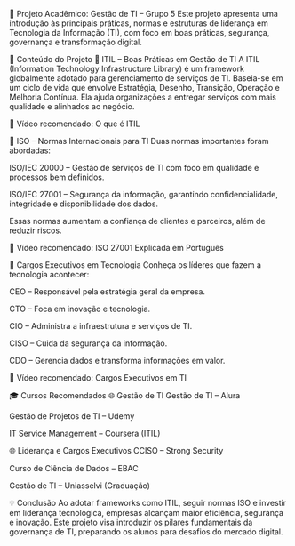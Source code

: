 💼 Projeto Acadêmico: Gestão de TI – Grupo 5
Este projeto apresenta uma introdução às principais práticas, normas e estruturas de liderança em Tecnologia da Informação (TI), com foco em boas práticas, segurança, governança e transformação digital.

🧠 Conteúdo do Projeto
🔹 ITIL – Boas Práticas em Gestão de TI
A ITIL (Information Technology Infrastructure Library) é um framework globalmente adotado para gerenciamento de serviços de TI. Baseia-se em um ciclo de vida que envolve Estratégia, Desenho, Transição, Operação e Melhoria Contínua. Ela ajuda organizações a entregar serviços com mais qualidade e alinhados ao negócio.

🔗 Vídeo recomendado: O que é ITIL

🔹 ISO – Normas Internacionais para TI
Duas normas importantes foram abordadas:

ISO/IEC 20000 – Gestão de serviços de TI com foco em qualidade e processos bem definidos.

ISO/IEC 27001 – Segurança da informação, garantindo confidencialidade, integridade e disponibilidade dos dados.

Essas normas aumentam a confiança de clientes e parceiros, além de reduzir riscos.

🔗 Vídeo recomendado: ISO 27001 Explicada em Português

🔹 Cargos Executivos em Tecnologia
Conheça os líderes que fazem a tecnologia acontecer:

CEO – Responsável pela estratégia geral da empresa.

CTO – Foca em inovação e tecnologia.

CIO – Administra a infraestrutura e serviços de TI.

CISO – Cuida da segurança da informação.

CDO – Gerencia dados e transforma informações em valor.

🔗 Vídeo recomendado: Cargos Executivos em TI

🎓 Cursos Recomendados
🌐 Gestão de TI
Gestão de TI – Alura

Gestão de Projetos de TI – Udemy

IT Service Management – Coursera (ITIL)

🌐 Liderança e Cargos Executivos
CCISO – Strong Security

Curso de Ciência de Dados – EBAC

Gestão de TI – Uniasselvi (Graduação)

💡 Conclusão
Ao adotar frameworks como ITIL, seguir normas ISO e investir em liderança tecnológica, empresas alcançam maior eficiência, segurança e inovação. Este projeto visa introduzir os pilares fundamentais da governança de TI, preparando os alunos para desafios do mercado digital.

